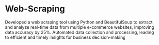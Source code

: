 # Web-Scraping
Developed a web scraping tool using Python and BeautifulSoup to extract and analyze real-time data from multiple e-commerce websites, improving data accuracy by 25%. Automated data collection and processing, leading to efficient and timely insights for business decision-making
